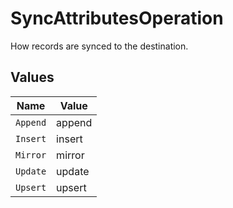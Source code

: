 # SyncAttributesOperation

How records are synced to the destination.


## Values

| Name     | Value    |
| -------- | -------- |
| `Append` | append   |
| `Insert` | insert   |
| `Mirror` | mirror   |
| `Update` | update   |
| `Upsert` | upsert   |